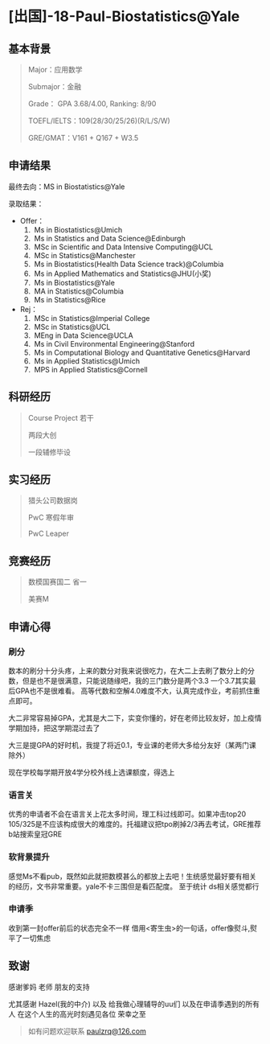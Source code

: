 # [出国]-18-Paul-Biostatistics@Yale

## 基本背景

> Major：应用数学
>
> Submajor：金融
>
> Grade： GPA 3.68/4.00, Ranking: 8/90
>
> TOEFL/IELTS：109(28/30/25/26)(R/L/S/W)
>
> GRE/GMAT：V161 + Q167 + W3.5

## 申请结果

最终去向：MS in Biostatistics@Yale

录取结果：

* Offer：
  1. ​	Ms in Biostatistics@Umich
  2. ​	Ms in Statistics and Data Science@Edinburgh
  3. ​    MSc in Scientific and Data Intensive Computing@UCL
  4. ​	MSc in Statistics@Manchester
  5. ​	Ms in Biostatistics(Health Data Science track)@Columbia
  6. ​	Ms in Applied Mathematics and Statistics@JHU(小奖)
  7. ​	Ms in Biostatistics@Yale
  8. ​	MA in Statistics@Columbia
  9. ​	Ms in Statistics@Rice
* Rej：
  1. ​	MSc in Statistics@Imperial College
  2. ​	MSc in Statistics@UCL
  3. ​	MEng in Data Science@UCLA
  4. ​	Ms in  Civil Environmental Engineering@Stanford 
  5. ​	Ms in Computational Biology and Quantitative Genetics@Harvard
  6. ​	Ms in Applied Statistics@Umich
  7. ​	MPS in Applied Statistics@Cornell

## 科研经历

> Course Project 若干
>
> 两段大创
>
> 一段辅修毕设

## 实习经历

> 猎头公司数据岗
>
> PwC 寒假年审
>
> PwC Leaper

## 竞赛经历

> 数模国赛国二 省一
>
> 美赛M

## 申请心得

### 刷分

数本的刷分十分头疼，上来的数分对我来说很吃力，在大二上去刷了数分上的分数，但是也不是很满意，只能说随缘吧，我的三门数分是两个3.3 一个3.7其实最后GPA也不是很难看。 高等代数和空解4.0难度不大，认真完成作业，考前抓住重点即可。 

大二非常容易掉GPA，尤其是大二下，实变你懂的，好在老师比较友好，加上疫情学期加持，把这学期混过去了

大三是提GPA的好时机，我提了将近0.1，专业课的老师大多给分友好（某两门课除外）

现在学校每学期开放4学分校外线上选课额度，得选上

### 语言关

优秀的申请者不会在语言关上花太多时间，理工科过线即可。如果冲击top20 105/325是不应该构成很大的难度的。托福建议把tpo刷掉2/3再去考试，GRE推荐b站搜索皇冠GRE

### 软背景提升

感觉Ms不看pub，既然如此就把数模甚么的都放上去吧！生统感觉最好要有相关的经历，文书非常重要。yale不卡三围但是看匹配度。 至于统计 ds相关感觉都行

### 申请季 

收到第一封offer前后的状态完全不一样 借用<寄生虫>的一句话，offer像熨斗,熨平了一切焦虑

## 致谢

感谢爹妈 老师 朋友的支持

尤其感谢 Hazel(我的中介) 以及 给我做心理辅导的uu们 以及在申请季遇到的所有人 在这个人生的高光时刻遇见各位 荣幸之至

> 如有问题欢迎联系 paulzrq@126.com